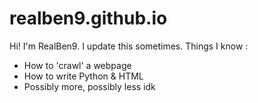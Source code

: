 # realben9.github.io
Hi! I'm RealBen9. I update this sometimes. Things I know :
- How to 'crawl' a webpage
- How to write Python & HTML
- Possibly more, possibly less idk
